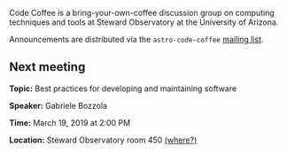 Code Coffee is a bring-your-own-coffee discussion group on computing techniques and tools at Steward Observatory at the University of Arizona.

Announcements are distributed via the `astro-code-coffee` [mailing list](https://list.arizona.edu/sympa/info/astro-code-coffee).

## Next meeting

**Topic:** Best practices for developing and maintaining software

**Speaker:** Gabriele Bozzola

**Time:** March 19, 2019 at 2:00 PM

**Location:** Steward Observatory room 450 [(where?)](https://maps.arizona.edu/room/?room=0450&bldg=0065.01)